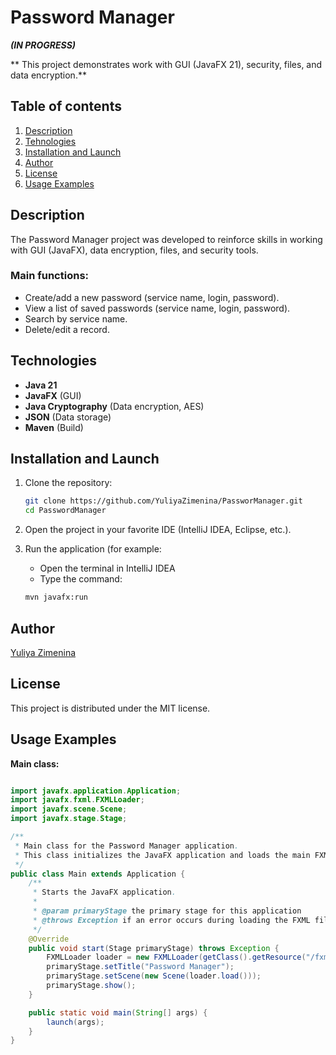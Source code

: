# Password Manager
***(IN PROGRESS)***

** This project demonstrates work with GUI (JavaFX 21), security, files, and data encryption.**

## Table of contents
1. [Description](#description)
2. [Tehnologies](#technologies)
3. [Installation and Launch](#installation-and-launch)
4. [Author](#author)
5. [License](#license)
6. [Usage Examples](#usage-examples)

## Description
The Password Manager project was developed to reinforce skills in working with GUI (JavaFX), data encryption,
files, and security tools.

### Main functions:
- Create/add a new password (service name, login, password).
- View a list of saved passwords (service name, login, password).
- Search by service name.
- Delete/edit a record.

## Technologies
- **Java 21**
- **JavaFX** (GUI)
- **Java Cryptography** (Data encryption, AES)
- **JSON** (Data storage)
- **Maven** (Build)

## Installation and Launch
1. Clone the repository:
   
   ```bash
   git clone https://github.com/YuliyaZimenina/PassworManager.git
   cd PasswordManager
   ```
3. Open the project in your favorite IDE (IntelliJ IDEA, Eclipse, etc.).
4. Run the application (for example:
   - Open the terminal in IntelliJ IDEA
   - Type the command:
     
   ```bash
   mvn javafx:run
   ```

## Author

[Yuliya Zimenina](https://github.com/YuliyaZimenina)

## License

This project is distributed under the MIT license.

## Usage Examples

**Main class:**
```java

import javafx.application.Application;
import javafx.fxml.FXMLLoader;
import javafx.scene.Scene;
import javafx.stage.Stage;

/**
 * Main class for the Password Manager application.
 * This class initializes the JavaFX application and loads the main FXML file.
 */
public class Main extends Application {
    /**
     * Starts the JavaFX application.
     *
     * @param primaryStage the primary stage for this application
     * @throws Exception if an error occurs during loading the FXML file
     */
    @Override
    public void start(Stage primaryStage) throws Exception {
        FXMLLoader loader = new FXMLLoader(getClass().getResource("/fxml/main.fxml"));
        primaryStage.setTitle("Password Manager");
        primaryStage.setScene(new Scene(loader.load()));
        primaryStage.show();
    }

    public static void main(String[] args) {
        launch(args);
    }
}

